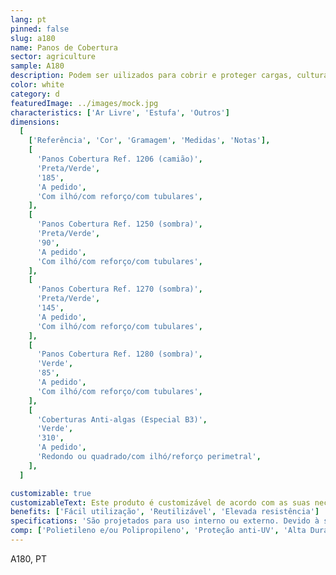 ```yaml
---
lang: pt
pinned: false
slug: a180
name: Panos de Cobertura
sector: agriculture
sample: A180
description: Podem ser uilizados para cobrir e proteger cargas, culturas, piscinas, reservatórios de água, entre outros. Também funcionam como cobertura no transporte de cargas em camiões.
color: white
category: d
featuredImage: ../images/mock.jpg
characteristics: ['Ar Livre', 'Estufa', 'Outros']
dimensions:
  [
    ['Referência', 'Cor', 'Gramagem', 'Medidas', 'Notas'],
    [
      'Panos Cobertura Ref. 1206 (camião)',
      'Preta/Verde',
      '185',
      'A pedido',
      'Com ilhó/com reforço/com tubulares',
    ],
    [
      'Panos Cobertura Ref. 1250 (sombra)',
      'Preta/Verde',
      '90',
      'A pedido',
      'Com ilhó/com reforço/com tubulares',
    ],
    [
      'Panos Cobertura Ref. 1270 (sombra)',
      'Preta/Verde',
      '145',
      'A pedido',
      'Com ilhó/com reforço/com tubulares',
    ],
    [
      'Panos Cobertura Ref. 1280 (sombra)',
      'Verde',
      '85',
      'A pedido',
      'Com ilhó/com reforço/com tubulares',
    ],
    [
      'Coberturas Anti-algas (Especial B3)',
      'Verde',
      '310',
      'A pedido',
      'Redondo ou quadrado/com ilhó/reforço perimetral',
    ],
  ]

customizable: true
customizableText: Este produto é customizável de acordo com as suas necessidades. Contacte-nos para mais informações.
benefits: ['Fácil utilização', 'Reutilizável', 'Elevada resistência']
specifications: 'São projetados para uso interno ou externo. Devido à sua resistência, também podem ser utilizados na construção.'
comp: ['Polietileno e/ou Polipropileno', 'Proteção anti-UV', 'Alta Durabilidade e Resistência']
---
```


A180, PT
